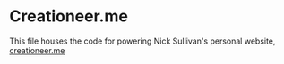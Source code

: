 # Creationeer.me

This file houses the code for powering Nick Sullivan's personal website, [creationeer.me](http://creationeer.me)
